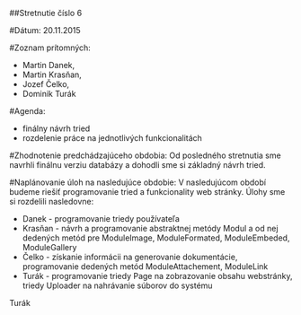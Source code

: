 ##Stretnutie číslo 6

#Dátum: 
20.11.2015

#Zoznam prítomných: 

- Martin Danek,
- Martin Krasňan,
- Jozef Čelko,
- Dominik Turák

#Agenda: 
- finálny návrh tried
- rozdelenie práce na jednotlivých funkcionalitách

#Zhodnotenie predchádzajúceho obdobia:
Od posledného stretnutia sme navrhli finálnu verziu databázy a dohodli sme si základný návrh tried.

#Naplánovanie úloh na nasledujúce obdobie:
V nasledujúcom období budeme riešiť programovanie tried a funkcionality web stránky. Úlohy sme si rozdelili nasledovne: 
- Danek - programovanie triedy používateľa
- Krasňan - návrh a programovanie abstraktnej metódy Modul a od nej dedených metód pre ModuleImage, ModuleFormated, ModuleEmbeded, ModuleGallery
- Čelko - získanie informácii na generovanie dokumentácie, programovanie dedených metód ModuleAttachement, ModuleLink
- Turák - programovanie triedy Page na zobrazovanie obsahu webstránky, triedy Uploader na nahrávanie súborov do systému

Turák
